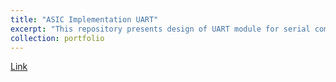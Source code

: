 ```yaml
---
title: "ASIC Implementation UART"
excerpt: "This repository presents design of UART module for serial communication used for short-distance, low speed and exchange of data between computer and peripherals.<br/><img src='/images/flatMagic.png'>"
collection: portfolio
---
```


[Link](https://github.com/abdelazeem201/Mini-Stereo-Digital-Audio-Processor-MSDAP)
